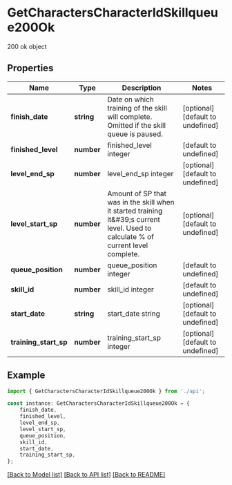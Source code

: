 # GetCharactersCharacterIdSkillqueue200Ok

200 ok object

## Properties

Name | Type | Description | Notes
------------ | ------------- | ------------- | -------------
**finish_date** | **string** | Date on which training of the skill will complete. Omitted if the skill queue is paused. | [optional] [default to undefined]
**finished_level** | **number** | finished_level integer | [default to undefined]
**level_end_sp** | **number** | level_end_sp integer | [optional] [default to undefined]
**level_start_sp** | **number** | Amount of SP that was in the skill when it started training it\&#39;s current level. Used to calculate % of current level complete. | [optional] [default to undefined]
**queue_position** | **number** | queue_position integer | [default to undefined]
**skill_id** | **number** | skill_id integer | [default to undefined]
**start_date** | **string** | start_date string | [optional] [default to undefined]
**training_start_sp** | **number** | training_start_sp integer | [optional] [default to undefined]

## Example

```typescript
import { GetCharactersCharacterIdSkillqueue200Ok } from './api';

const instance: GetCharactersCharacterIdSkillqueue200Ok = {
    finish_date,
    finished_level,
    level_end_sp,
    level_start_sp,
    queue_position,
    skill_id,
    start_date,
    training_start_sp,
};
```

[[Back to Model list]](../README.md#documentation-for-models) [[Back to API list]](../README.md#documentation-for-api-endpoints) [[Back to README]](../README.md)
